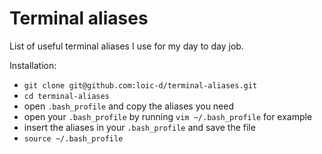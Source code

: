 # Terminal aliases
List of useful terminal aliases I use for my day to day job.

Installation:
* `git clone git@github.com:loic-d/terminal-aliases.git`
* `cd terminal-aliases`
* open `.bash_profile` and copy the aliases you need
* open your `.bash_profile` by running `vim ~/.bash_profile` for example
* insert the aliases in your `.bash_profile` and save the file
* `source ~/.bash_profile`
